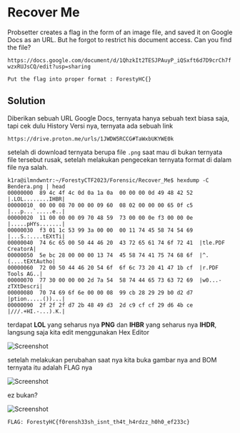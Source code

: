 # Recover Me
Probsetter creates a flag in the form of an image file, and saved it on Google Docs as an URL. But he forgot to restrict his document access. Can you find the file? 

```https://docs.google.com/document/d/1QhzkIt2TESJPAuyP_iQSxft6d7D9crCh7fwzxRUJsCQ/edit?usp=sharing```

```Put the flag into proper format : ForestyHC{}```

## Solution
Diberikan sebuah URL Google Docs, ternyata hanya sebuah text biasa saja, tapi cek dulu History Versi nya, ternyata ada sebuah link

```https://drive.proton.me/urls/1JWDW5RCCG#TaWxbUKYWE0k```

setelah di download ternyata berupa file ```.png``` saat mau di bukan ternyata file tersebut rusak, setelah melakukan pengecekan ternyata format di dalam file nya salah.

```
k1ra@ilmndwntr:~/ForestyCTF2023/Forensic/Recover_Me$ hexdump -C Bendera.png | head
00000000  89 4c 4f 4c 0d 0a 1a 0a  00 00 00 0d 49 48 42 52  |.LOL........IHBR|
00000010  00 00 08 70 00 00 09 60  08 02 00 00 00 65 0f c5  |...p...`.....e..|
00000020  11 00 00 00 09 70 48 59  73 00 00 0e f3 00 00 0e  |.....pHYs.......|
00000030  f3 01 1c 53 99 3a 00 00  00 11 74 45 58 74 54 69  |...S.:....tEXtTi|
00000040  74 6c 65 00 50 44 46 20  43 72 65 61 74 6f 72 41  |tle.PDF CreatorA|
00000050  5e bc 28 00 00 00 13 74  45 58 74 41 75 74 68 6f  |^.(....tEXtAutho|
00000060  72 00 50 44 46 20 54 6f  6f 6c 73 20 41 47 1b cf  |r.PDF Tools AG..|
00000070  77 30 00 00 00 2d 7a 54  58 74 44 65 73 63 72 69  |w0...-zTXtDescri|
00000080  70 74 69 6f 6e 00 00 08  99 cb 28 29 29 b0 d2 d7  |ption.....())...|
00000090  2f 2f 2f d7 2b 48 49 d3  2d c9 cf cf 29 d6 4b ce  |///.+HI.-...).K.|
```

terdapat **LOL** yang seharus nya **PNG** dan **IHBR** yang seharus nya **IHDR**, langsung saja kita edit menggunakan Hex Editor

![Screenshot](https://raw.githubusercontent.com/ilmndwntr/ForestyHC-CTF-WRITEUP/main/Forensic/Flagzz/ss1.png)

setelah melakukan perubahan saat nya kita buka gambar nya and BOM ternyata itu adalah FLAG nya

![Screenshot](https://raw.githubusercontent.com/ilmndwntr/ForestyHC-CTF-WRITEUP/main/Forensic/Flagzz/ss2.png)

ez bukan?

![Screenshot](https://media.tenor.com/cwoN93BINOMAAAAC/so-good-wink.gif)

```FLAG: ForestyHC{f0rensh33sh_isnt_th4t_h4rdzz_h0h0_ef233c}```
